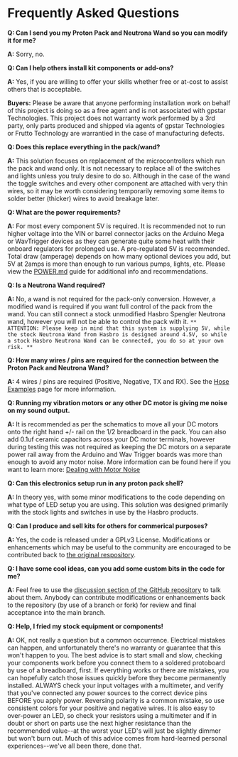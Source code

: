 # Frequently Asked Questions

**Q: Can I send you my Proton Pack and Neutrona Wand so you can modify it for me?**

**A:** Sorry, no.

**Q: Can I help others install kit components or add-ons?**

**A:** Yes, if you are willing to offer your skills whether free or at-cost to assist others that is acceptable.

**Buyers:** Please be aware that anyone performing installation work on behalf of this project is doing so as a free agent and is not associated with gpstar Technologies. This project does not warranty work performed by a 3rd party, only parts produced and shipped via agents of gpstar Technologies or Frutto Technology are warrantied in the case of manufacturing defects.

**Q: Does this replace everything in the pack/wand?**

**A:** This solution focuses on replacement of the microcontrollers which run the pack and wand only. It is not necessary to replace all of the switches and lights unless you truly desire to do so. Although in the case of the wand the toggle switches and every other component are attached with very thin wires, so it may be worth considering temporarily removing some items to solder better (thicker) wires to avoid breakage later.

**Q: What are the power requirements?**

**A:** For most every component 5V is required. It is recommended not to run higher voltage into the VIN or barrel connector jacks on the Arduino Mega or WavTrigger devices as they can generate quite some heat with their onboard regulators for prolonged use. A pre-regulated 5V is recommended. Total draw (amperage) depends on how many optional devices you add, but 5V at 2amps is more than enough to run various pumps, lights, etc. Please view the [POWER.md](POWER.md) guide for additional info and recommendations.

**Q: Is a Neutrona Wand required?**

**A:** No, a wand is not required for the pack-only conversion. However, a modified wand is required if you want full control of the pack from the wand. You can still connect a stock unmodified Hasbro Spengler Neutrona wand, however you will not be able to control the pack with it. `** ATTENTION: Please keep in mind that this system is supplying 5V, while the stock Neutrona Wand from Hasbro is designed around 4.5V, so while a stock Hasbro Neutrona Wand can be connected, you do so at your own risk. **`

**Q: How many wires / pins are required for the connection between the Proton Pack and Neutrona Wand?**

**A:** 4 wires / pins are required (Positive, Negative, TX and RX). See the [Hose Examples](HOSE.md) page for more information.

**Q: Running my vibration motors or any other DC motor is giving me noise on my sound output.**

**A:** It is recommended as per the schematics to move all your DC motors onto the right hand +/- rail on the 1/2 breadboard in the pack. You can also add 0.1uf ceramic capacitors across your DC motor terminals, however during testing this was not required as keeping the DC motors on a separate power rail away from the Arduino and Wav Trigger boards was more than enough to avoid any motor noise. More information can be found here if you want to learn more: [Dealing with Motor Noise](https://www.pololu.com/docs/0J15/9)

**Q: Can this electronics setup run in any proton pack shell?**

**A:** In theory yes, with some minor modifications to the code depending on what type of LED setup you are using. This solution was designed primarily with the stock lights and switches in use by the Hasbro products.

**Q: Can I produce and sell kits for others for commerical purposes?**

**A:** Yes, the code is released under a GPLv3 License. Modifications or enhancements which may be useful to the community are encouraged to be contributed back to [the original respository](https://github.com/gpstar81/haslab-proton-pack).

**Q: I have some cool ideas, can you add some custom bits in the code for me?**

**A:** Feel free to use the [discussion section of the GitHub repository](https://github.com/gpstar81/haslab-proton-pack/discussions) to talk about them. Anybody can contribute modifications or enhancements back to the repository (by use of a branch or fork) for review and final acceptance into the main branch.

**Q: Help, I fried my stock equipment or components!**

**A:** OK, not really a question but a common occurrence. Electrical mistakes can happen, and unfortunately there's no warranty or guarantee that this won't happen to you. The best advice is to start small and slow, checking your components work before you connect them to a soldered protoboard by use of a breadboard, first. If everything works or there are mistakes, you can hopefully catch those issues quickly before they become permanently installed. ALWAYS check your input voltages with a multimeter, and verify that you've connected any power sources to the correct device pins BEFORE you apply power. Reversing polarity is a common mistake, so use consistent colors for your positive and negative wires. It is also easy to over-power an LED, so check your resistors using a multimeter and if in doubt or short on parts use the next higher resistance than the recommended value--at the worst your LED's will just be slightly dimmer but won't burn out. Much of this advice comes from hard-learned personal experiences--we've all been there, done that.

